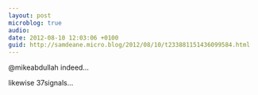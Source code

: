 ```yaml
---
layout: post
microblog: true
audio: 
date: 2012-08-10 12:03:06 +0100
guid: http://samdeane.micro.blog/2012/08/10/t233881151436099584.html
---
```

@mikeabdullah indeed…

likewise 37signals...
